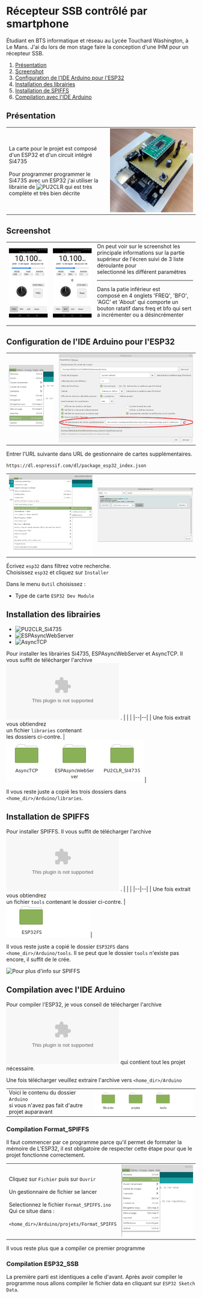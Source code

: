 ﻿# Récepteur SSB contrôlé par smartphone
Étudiant en BTS informatique et réseau au Lycée Touchard Washington, à Le Mans. J'ai du lors de mon stage faire la conception d'une IHM pour un récepteur SSB.

 1. [Présentation](https://github.com/BenjaminNeveu/Stage-ESP32-Si4735#pr%C3%A9sentation)
 2. [Screenshot](https://github.com/BenjaminNeveu/Stage-ESP32-Si4735#screenshot)
 3. [Configuration de l'IDE Arduino pour l'ESP32](https://github.com/BenjaminNeveu/Stage-ESP32-Si4735#compilation-de-lide-arduino-pour-lesp32)
 4. [Installation des librairies](https://github.com/BenjaminNeveu/Stage-ESP32-Si4735#installation-des-librairies)  
 5. [Installation de SPIFFS](https://github.com/BenjaminNeveu/Stage-ESP32-Si4735#installation-de-spiffs)
 6. [Compilation avec l'IDE Arduino](https://github.com/BenjaminNeveu/Stage-ESP32-Si4735#compilation-avec-lide-arduino)

## Présentation

|  |  |
|--|--|
| La carte pour le projet est composé d'un ESP32 et d'un circuit intégré Si4735 <br> <br> Pour programmer programmer le Si4735 avec un ESP32 j'ai utiliser la librairie de ![PU2CLR](https://github.com/pu2clr/SI4735) qui est très complète et très bien décrite| ![](04_extras/montage/img_montage2.jpg)|


## Screenshot

|  |  |  |
|--|--|--|
| ![](04_extras/screenshot/ssb_freq.jpg) | ![](04_extras/screenshot/ssb_bfo.jpg) |On peut voir sur le screenshot les <br>principale informations sur la partie supérieur de l'écren suivi de 3 liste déroulante pour <br>selectionné les différent paramétres <br> <hr>Dans la patie inférieur est <br>composé en 4 onglets 'FREQ', 'BFO', 'AGC' et 'About' qui comporte un bouton ratatif dans freq et bfo qui sert a incrémenter ou a désincrémenter <br><br>|

## Configuration de l'IDE Arduino pour l'ESP32

|  |  |
|--|--|
| ![](04_extras/screen-install-readme/config_IDE_Arduino.png) | ![](04_extras/screen-install-readme/capture_pref.png) |

Entrer l’URL suivante dans URL de gestionnaire de cartes supplémentaires.
	
	https://dl.espressif.com/dl/package_esp32_index.json

|  |  |
|--|--|
| ![](04_extras/screen-install-readme/Capture_outil_gestion.png) | ![](04_extras/screen-install-readme/capture_gestion.png) |

Écrivez ```esp32``` dans filtrez votre recherche. <br>Choisissez ```esp32``` et cliquez sur ``Installer``

Dans le menu ``Outil`` choisissez :
* Type de carte ``ESP32 Dev Module``

## Installation des librairies

 - ![PU2CLR_Si4735](https://github.com/pu2clr/SI4735) 
 - ![ESPAsyncWebServer](https://github.com/me-no-dev/ESPAsyncWebServer)
 - ![AsyncTCP](https://github.com/me-no-dev/AsyncTCP)
 
 Pour installer les librairies Si4735, ESPAsyncWebServer et AsyncTCP. Il vous suffit de télécharger l'archive ![libraries.zip](https://github.com/BenjaminNeveu/Stage-ESP32-Si4735/raw/master/02_libraries/libraries.zip) .
|  |  |
|--|--|
| Une fois extrait vous obtiendrez <br> un fichier ````libraries```` contenant <br> les dossiers ci-contre. |![](04_extras/screen-install-readme/fichier_libraries.png)|

Il vous reste juste a copié les trois dossiers dans ````<home_dir>/Arduino/libraries````.

## Installation de SPIFFS

Pour installer SPIFFS. Il vous suffit de télécharger l'archive <br>![tools.zip](https://github.com/BenjaminNeveu/Stage-ESP32-Si4735/raw/master/03_SPIFFS_tools/tools.zip) .
|  |  |
|--|--|
| Une fois extrait vous obtiendrez <br>un fichier ````tools```` contenant  le dossier ci-contre. |![](04_extras/screen-install-readme/fichier_tools.png)|

Il vous reste juste a copié le dossier ````ESP32FS```` dans ````<home_dir>/Arduino/tools````. Il se peut que le dossier ```tools``` n'existe pas encore, il suffit de le crée.

![Pour plus d'info sur SPIFFS](https://github.com/BenjaminNeveu/Stage-ESP32-Si4735/blob/master/03_SPIFFS_tools)



## Compilation avec l'IDE Arduino

Pour compiler l'ESP32, je vous conseil de télécharger l'archive ![projets.zip](https://github.com/BenjaminNeveu/Stage-ESP32-Si4735/raw/master/01_Projets/projets.zip) qui contient tout les projet nécessaire.

Une fois télécharger veuillez extraire l'archive vers ```<home_dir>/Arduino```

|  |  |
|--|--|
| Voici le contenu du dossier ``Arduino``<br> si vous n'avez pas fait d'autre projet auparavant | ![](04_extras/screen-install-readme/contenu_arduino.png) |

### Compilation Format_SPIFFS

Il faut commencer par ce programme parce qu'il permet de formater la mémoire de L'ESP32, il est obligatoire de respecter cette étape pour que le projet fonctionne correctement.

|  |  |
|--|--|
|Cliquez sur ``Fichier`` puis sur ``Ouvrir``<br><br>Un gestionnaire de fichier se lancer<br><br>Selectionnez le fichier ```Format_SPIFFS.ino```<br>Qui ce situe dans :<br><br>``<home_dir>/Arduino/projets/Format_SPIFFS`` |![](04_extras/screen-install-readme/Fichier_ouvrir.png) |


Il vous reste plus que a compiler ce premier programme

### Compilation ESP32_SSB

La première parti est identiques a celle d'avant.
Après avoir compiler le programme nous allons compiler le fichier data en cliquant sur ``ESP32 Sketch Data``.
